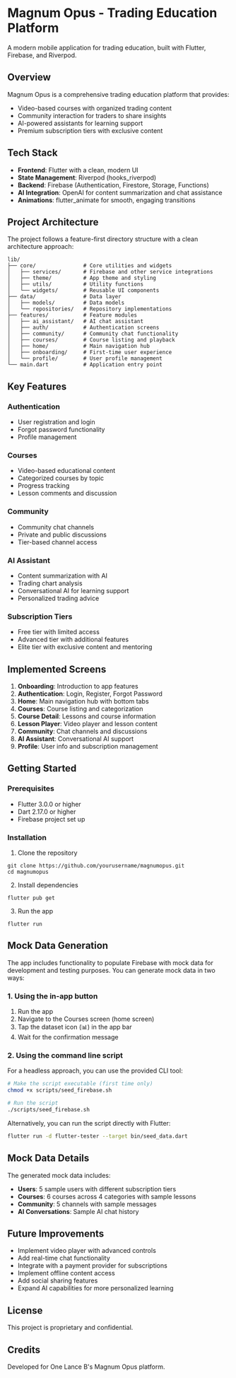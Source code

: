 # Magnum Opus - Trading Education Platform

A modern mobile application for trading education, built with Flutter, Firebase, and Riverpod.

## Overview

Magnum Opus is a comprehensive trading education platform that provides:
- Video-based courses with organized trading content
- Community interaction for traders to share insights
- AI-powered assistants for learning support
- Premium subscription tiers with exclusive content

## Tech Stack

- **Frontend**: Flutter with a clean, modern UI
- **State Management**: Riverpod (hooks_riverpod)
- **Backend**: Firebase (Authentication, Firestore, Storage, Functions)
- **AI Integration**: OpenAI for content summarization and chat assistance
- **Animations**: flutter_animate for smooth, engaging transitions

## Project Architecture

The project follows a feature-first directory structure with a clean architecture approach:

```
lib/
├── core/               # Core utilities and widgets
│   ├── services/       # Firebase and other service integrations
│   ├── theme/          # App theme and styling
│   ├── utils/          # Utility functions
│   └── widgets/        # Reusable UI components
├── data/               # Data layer
│   ├── models/         # Data models
│   └── repositories/   # Repository implementations
├── features/           # Feature modules
│   ├── ai_assistant/   # AI chat assistant
│   ├── auth/           # Authentication screens
│   ├── community/      # Community chat functionality
│   ├── courses/        # Course listing and playback
│   ├── home/           # Main navigation hub
│   ├── onboarding/     # First-time user experience
│   └── profile/        # User profile management
└── main.dart           # Application entry point
```

## Key Features

### Authentication
- User registration and login
- Forgot password functionality
- Profile management

### Courses
- Video-based educational content
- Categorized courses by topic
- Progress tracking
- Lesson comments and discussion

### Community
- Community chat channels
- Private and public discussions
- Tier-based channel access

### AI Assistant
- Content summarization with AI
- Trading chart analysis
- Conversational AI for learning support
- Personalized trading advice

### Subscription Tiers
- Free tier with limited access
- Advanced tier with additional features
- Elite tier with exclusive content and mentoring

## Implemented Screens

1. **Onboarding**: Introduction to app features
2. **Authentication**: Login, Register, Forgot Password
3. **Home**: Main navigation hub with bottom tabs
4. **Courses**: Course listing and categorization
5. **Course Detail**: Lessons and course information
6. **Lesson Player**: Video player and lesson content
7. **Community**: Chat channels and discussions
8. **AI Assistant**: Conversational AI support
9. **Profile**: User info and subscription management

## Getting Started

### Prerequisites
- Flutter 3.0.0 or higher
- Dart 2.17.0 or higher
- Firebase project set up

### Installation

1. Clone the repository
```
git clone https://github.com/yourusername/magnumopus.git
cd magnumopus
```

2. Install dependencies
```
flutter pub get
```

3. Run the app
```
flutter run
```

## Mock Data Generation

The app includes functionality to populate Firebase with mock data for development and testing purposes. You can generate mock data in two ways:

### 1. Using the in-app button

1. Run the app
2. Navigate to the Courses screen (home screen)
3. Tap the dataset icon (📊) in the app bar
4. Wait for the confirmation message

### 2. Using the command line script

For a headless approach, you can use the provided CLI tool:

```bash
# Make the script executable (first time only)
chmod +x scripts/seed_firebase.sh

# Run the script
./scripts/seed_firebase.sh
```

Alternatively, you can run the script directly with Flutter:

```bash
flutter run -d flutter-tester --target bin/seed_data.dart
```

## Mock Data Details

The generated mock data includes:

- **Users**: 5 sample users with different subscription tiers
- **Courses**: 6 courses across 4 categories with sample lessons
- **Community**: 5 channels with sample messages
- **AI Conversations**: Sample AI chat history

## Future Improvements

- Implement video player with advanced controls
- Add real-time chat functionality
- Integrate with a payment provider for subscriptions
- Implement offline content access
- Add social sharing features
- Expand AI capabilities for more personalized learning

## License

This project is proprietary and confidential.

## Credits

Developed for One Lance B's Magnum Opus platform.
